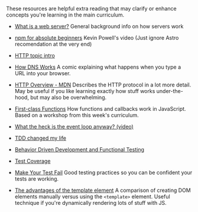 These resources are helpful extra reading that may clarify or enhance concepts you're learning in the main curriculum.
- [What is a web server?](https://developer.mozilla.org/en-US/docs/Learn/Common_questions/What_is_a_web_server)
General background info on how servers work
- [npm for absolute beginners](https://www.youtube.com/watch?v=UYz-9UaUp2E)
  Kevin Powell's video (Just ignore Astro recomendation at the very end)
- [HTTP topic intro](https://fac-slides.netlify.app/slides/http/)
- [How DNS Works](https://howdns.works)
  A comic explaining what happens when you type a URL into your browser.
- [HTTP Overview - MDN](https://developer.mozilla.org/en-US/docs/Web/HTTP/Overview)
  Describes the HTTP protocol in a lot more detail. May be useful if you like learning exactly how stuff works under-the-hood, but may also be overwhelming.
- [First-class Functions](https://oliverjam.es/blog/first-class-functions/)
  How functions and callbacks work in JavaScript. Based on a workshop from this week's curriculum.
- [What the heck is the event loop anyway? (video)](https://2014.jsconf.eu/speakers/philip-roberts-what-the-heck-is-the-event-loop-anyway.html)

- [TDD changed my life](https://medium.com/javascript-scene/tdd-changed-my-life-5af0ce099f80)
- [Behavior Driven Development and Functional Testing](https://medium.com/javascript-scene/behavior-driven-development-bdd-and-functional-testing-62084ad7f1f2)
- [Test Coverage](https://www.martinfowler.com/bliki/TestCoverage.html)

- [Make Your Test Fail](https://kentcdodds.com/blog/make-your-test-fail)
  Good testing practices so you can be confident your tests are working.
- [The advantages of the template element](https://codepen.io/oliverjam/pen/yLNEOQO?editors=1010)
  A comparison of creating DOM elements manually versus using the `<template>` element. Useful technique if you're dynamically rendering lots of stuff with JS.